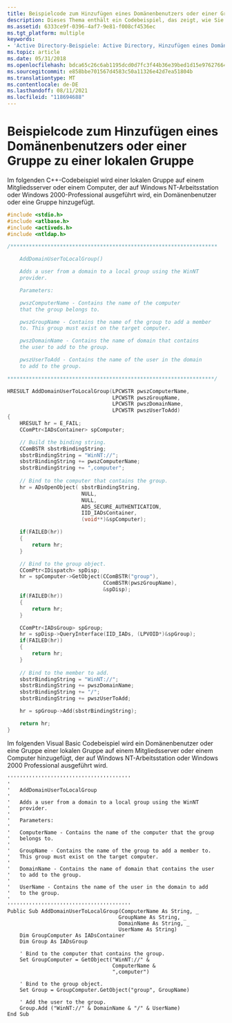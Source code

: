 ```yaml
---
title: Beispielcode zum Hinzufügen eines Domänenbenutzers oder einer Gruppe zu einer lokalen Gruppe
description: Dieses Thema enthält ein Codebeispiel, das zeigt, wie Sie einen Domänenbenutzer oder eine Gruppe zu einer lokalen Gruppe auf einem Mitgliedsserver oder einem Computer hinzufügen, der auf Windows NT-Arbeitsstation oder Windows 2000 Professional ausgeführt wird.
ms.assetid: 6333ce9f-0396-4af7-9e81-f008cf4536ec
ms.tgt_platform: multiple
keywords:
- 'Active Directory-Beispiele: Active Directory, Hinzufügen eines Domänenbenutzers oder einer Gruppe zu einer lokalen Gruppe'
ms.topic: article
ms.date: 05/31/2018
ms.openlocfilehash: bdca65c26c6ab1195dcd0d7fc3f44b36e39bed1d15e97627664754c918e57e96
ms.sourcegitcommit: e858bbe701567d4583c50a11326e42d7ea51804b
ms.translationtype: MT
ms.contentlocale: de-DE
ms.lasthandoff: 08/11/2021
ms.locfileid: "118694688"
---
```

# <a name="example-code-for-adding-a-domain-user-or-group-to-a-local-group"></a>Beispielcode zum Hinzufügen eines Domänenbenutzers oder einer Gruppe zu einer lokalen Gruppe

Im folgenden C++-Codebeispiel wird einer lokalen Gruppe auf einem Mitgliedsserver oder einem Computer, der auf Windows NT-Arbeitsstation oder Windows 2000-Professional ausgeführt wird, ein Domänenbenutzer oder eine Gruppe hinzugefügt.


```C++
#include <stdio.h>
#include <atlbase.h>
#include <activeds.h>
#include <ntldap.h>

/*******************************************************************

    AddDomainUserToLocalGroup()

    Adds a user from a domain to a local group using the WinNT 
    provider.

    Parameters:

    pwszComputerName - Contains the name of the computer 
    that the group belongs to.

    pwszGroupName - Contains the name of the group to add a member 
    to. This group must exist on the target computer.

    pwszDomainName - Contains the name of domain that contains 
    the user to add to the group.

    pwszUserToAdd - Contains the name of the user in the domain 
    to add to the group.

*******************************************************************/

HRESULT AddDomainUserToLocalGroup(LPCWSTR pwszComputerName, 
                                  LPCWSTR pwszGroupName, 
                                  LPCWSTR pwszDomainName, 
                                  LPCWSTR pwszUserToAdd)
{
    HRESULT hr = E_FAIL;
    CComPtr<IADsContainer> spComputer;

    // Build the binding string.
    CComBSTR sbstrBindingString;
    sbstrBindingString = "WinNT://";
    sbstrBindingString += pwszComputerName;
    sbstrBindingString += ",computer";
    
    // Bind to the computer that contains the group.
    hr = ADsOpenObject( sbstrBindingString,
                        NULL, 
                        NULL, 
                        ADS_SECURE_AUTHENTICATION,
                        IID_IADsContainer, 
                        (void**)&spComputer);

    if(FAILED(hr))
    {
        return hr;
    }

    // Bind to the group object.
    CComPtr<IDispatch> spDisp;
    hr = spComputer->GetObject(CComBSTR("group"), 
                               CComBSTR(pwszGroupName), 
                               &spDisp);
    if(FAILED(hr))
    {
        return hr;
    }

    CComPtr<IADsGroup> spGroup;
    hr = spDisp->QueryInterface(IID_IADs, (LPVOID*)&spGroup);
    if(FAILED(hr))
    {
        return hr;
    }
    
    // Bind to the member to add.
    sbstrBindingString = "WinNT://";
    sbstrBindingString += pwszDomainName;
    sbstrBindingString += "/";
    sbstrBindingString += pwszUserToAdd;

    hr = spGroup->Add(sbstrBindingString);

    return hr;
}
```



Im folgenden Visual Basic Codebeispiel wird ein Domänenbenutzer oder eine Gruppe einer lokalen Gruppe auf einem Mitgliedsserver oder einem Computer hinzugefügt, der auf Windows NT-Arbeitsstation oder Windows 2000 Professional ausgeführt wird.


```VB
''''''''''''''''''''''''''''''''''''''''
'
'   AddDomainUserToLocalGroup
'
'   Adds a user from a domain to a local group using the WinNT 
'   provider.
'
'   Parameters:
'
'   ComputerName - Contains the name of the computer that the group
'   belongs to.
'
'   GroupName - Contains the name of the group to add a member to. 
'   This group must exist on the target computer.
'
'   DomainName - Contains the name of domain that contains the user
'   to add to the group.
'
'   UserName - Contains the name of the user in the domain to add
'   to the group.
'
''''''''''''''''''''''''''''''''''''''''
Public Sub AddDomainUserToLocalGroup(ComputerName As String, _
                                    GroupName As String, _
                                    DomainName As String, _
                                    UserName As String)
    Dim GroupComputer As IADsContainer
    Dim Group As IADsGroup
    
    ' Bind to the computer that contains the group.
    Set GroupComputer = GetObject("WinNT://" & 
                                  ComputerName & 
                                  ",computer")
    
    ' Bind to the group object.
    Set Group = GroupComputer.GetObject("group", GroupName)
    
    ' Add the user to the group.
    Group.Add ("WinNT://" & DomainName & "/" & UserName)
End Sub
```



 

 




